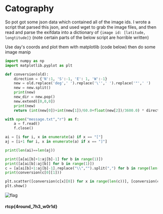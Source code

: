 # Catography

So pot got some json data which contained all of the image ids. I wrote a script that parsed this json, and used wget to grab the image files, and then read and parse the exifdata into a dictionary of 
`{image id: [latitude, longtitude]}`
(note certain parts of the below script are horrible written)

Use day's coords and plot them with matplotlib (code below) then do some image manip

```python
import numpy as np
import matplotlib.pyplot as plt

def conversion(old):
    direction = {'N':1, 'S':-1, 'E': 1, 'W':-1}
    new = old.replace('deg',' ').replace('\'',' ').replace('"',' ')
    new = new.split()
    print(new)
    new_dir = new.pop()
    new.extend([0,0,0])
    print(new)
    return (int(new[0])+int(new[1])/60.0+float(new[2])/3600.0) * direction[new_dir]

with open("message.txt","r") as f:
    a = f.read()
    f.close()

ai = [i for i, x in enumerate(a) if x == "["]
aj = [i+1 for i, x in enumerate(a) if x == "]"]

print(len(ai)==len(aj))

print([a[ai[b]+1:aj[b]-1] for b in range(1)])
print([a[ai[b]:aj[b]] for b in range(1)])
c = [a[ai[b]+1:aj[b]-1].replace("\\","").split(",") for b in range(len(aj))]
print(conversion(c[0][1]))

plt.scatter([conversion(c[x][0]) for x in range(len(c))], [conversion(c[x][1]) for x in range(len(c))])
plt.show()
```
![flag](https://media.discordapp.net/attachments/699999846119243857/704012945780113488/flag.png)  
#### rtcp{4round_7h3_w0r1d}
